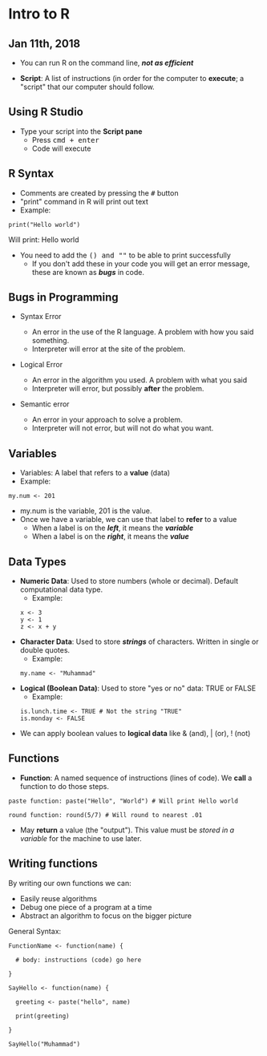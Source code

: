 # Intro to R
## Jan 11th, 2018

- You can run R on the command line, _**not as efficient**_

- **Script**: A list of instructions (in order for the computer to **execute**; a "script" that our computer should follow.

## Using R Studio

- Type your script into the **Script pane**
  - Press <kbd>cmd + enter</kbd>
  - Code will execute

## R Syntax

- Comments are created by pressing the <kbd>#</kbd> button
- "print" command in R will print out text
- Example:
 ```
 print("Hello world")
 ```
 Will print: Hello world

- You need to add the <kbd>() and ""</kbd> to be able to print successfully
  - If you don't add these in your code you will get an error message, these are known as _**bugs**_ in code.

## Bugs in Programming
- Syntax Error
  - An error in the use of the R language. A problem with how you said something.
  - Interpreter will error at the site of the problem.

- Logical Error
  - An error in the algorithm you used. A problem with what you said
  - Interpreter will error, but possibly __**after**__ the problem.

- Semantic error
  - An error in your approach to solve a problem.
  - Interpreter will not error, but will not do what you want.

## Variables

- Variables: A label that refers to a **value** (data)
- Example:
```
my.num <- 201
```
- my.num is the variable, 201 is the value.
- Once we have a variable, we can use that label to **refer** to a value
  - When a label is on the _**left**_, it means the _**variable**_
  - When a label is on the  _**right**_, it means the _**value**_

## Data Types
- **Numeric Data**: Used to store numbers (whole or decimal). Default computational data type.
  - Example:
  ```
  x <- 3
  y <- 1
  z <- x + y
  ```
- **Character Data**: Used to store _**strings**_ of characters. Written in single or double quotes.
  - Example:
  ```
  my.name <- "Muhammad"
  ```
- **Logical (Boolean Data)**: Used to store "yes or no" data: TRUE or FALSE
  - Example:
  ```
  is.lunch.time <- TRUE # Not the string "TRUE"
  is.monday <- FALSE
  ```
- We can apply boolean values to **logical data** like & (and), | (or), ! (not)

## Functions
- **Function**: A named sequence of instructions (lines of code). We **call** a function to do those steps.

```
paste function: paste("Hello", "World") # Will print Hello world

round function: round(5/7) # Will round to nearest .01
```

- May **return** a value (the "output"). This value must be _stored in a variable_ for the machine to use later.

## Writing functions
By writing our own functions we can:
- Easily reuse algorithms
- Debug one piece of a program at a time
- Abstract an algorithm to focus on the bigger picture

General Syntax:
```
FunctionName <- function(name) {

  # body: instructions (code) go here

}

SayHello <- function(name) {

  greeting <- paste("hello", name)

  print(greeting)
  
}

SayHello("Muhammad")
```
